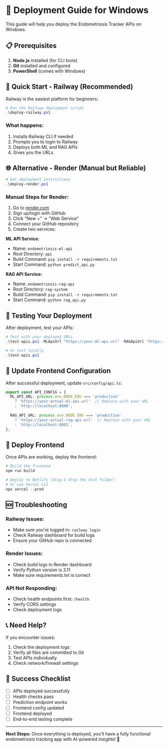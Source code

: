 # 🚀 Deployment Guide for Windows

This guide will help you deploy the Endometriosis Tracker APIs on Windows.

## 📋 Prerequisites

1. **Node.js** installed (for CLI tools)
2. **Git** installed and configured
3. **PowerShell** (comes with Windows)

## 🎯 Quick Start - Railway (Recommended)

Railway is the easiest platform for beginners:

```powershell
# Run the Railway deployment script
.\deploy-railway.ps1
```

### What happens:
1. Installs Railway CLI if needed
2. Prompts you to login to Railway
3. Deploys both ML and RAG APIs
4. Gives you the URLs

## 🌐 Alternative - Render (Manual but Reliable)

```powershell
# Get deployment instructions
.\deploy-render.ps1
```

### Manual Steps for Render:
1. Go to [render.com](https://render.com)
2. Sign up/login with GitHub
3. Click "New +" → "Web Service"
4. Connect your GitHub repository
5. Create two services:

**ML API Service:**
- Name: `endometriosis-ml-api`
- Root Directory: `api`
- Build Command: `pip install -r requirements.txt`
- Start Command: `python predict_api.py`

**RAG API Service:**
- Name: `endometriosis-rag-api`
- Root Directory: `rag-system`
- Build Command: `pip install -r requirements.txt`
- Start Command: `python rag_api.py`

## 🧪 Testing Your Deployment

After deployment, test your APIs:

```powershell
# Test with your deployed URLs
.\test-apis.ps1 -MLApiUrl "https://your-ml-api-url" -RAGApiUrl "https://your-rag-api-url"

# Or test locally
.\test-apis.ps1
```

## 🔧 Update Frontend Configuration

After successful deployment, update `src/config/api.ts`:

```typescript
export const API_CONFIG = {
  ML_API_URL: process.env.NODE_ENV === 'production' 
    ? 'https://your-actual-ml-api-url'  // Replace with your URL
    : 'http://localhost:8000',
    
  RAG_API_URL: process.env.NODE_ENV === 'production'
    ? 'https://your-actual-rag-api-url'  // Replace with your URL
    : 'http://localhost:8001',
};
```

## 🎉 Deploy Frontend

Once APIs are working, deploy the frontend:

```powershell
# Build the frontend
npm run build

# Deploy to Netlify (drag & drop the dist folder)
# Or use Vercel CLI
npx vercel --prod
```

## 🆘 Troubleshooting

### Railway Issues:
- Make sure you're logged in: `railway login`
- Check Railway dashboard for build logs
- Ensure your GitHub repo is connected

### Render Issues:
- Check build logs in Render dashboard
- Verify Python version is 3.11
- Make sure requirements.txt is correct

### API Not Responding:
- Check health endpoints first: `/health`
- Verify CORS settings
- Check deployment logs

## 📞 Need Help?

If you encounter issues:
1. Check the deployment logs
2. Verify all files are committed to Git
3. Test APIs individually
4. Check network/firewall settings

## 🎯 Success Checklist

- [ ] APIs deployed successfully
- [ ] Health checks pass
- [ ] Prediction endpoint works
- [ ] Frontend config updated
- [ ] Frontend deployed
- [ ] End-to-end testing complete

---

**Next Steps:** Once everything is deployed, you'll have a fully functional endometriosis tracking app with AI-powered insights! 🎉